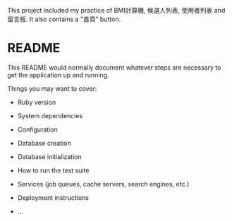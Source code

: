 This project included my practice of BMI計算機, 候選人列表, 使用者列表 and 留言板.
It also contains a "首頁" button.


# README

This README would normally document whatever steps are necessary to get the
application up and running.

Things you may want to cover:

* Ruby version

* System dependencies

* Configuration

* Database creation

* Database initialization

* How to run the test suite

* Services (job queues, cache servers, search engines, etc.)

* Deployment instructions

* ...
